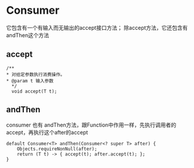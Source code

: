 
# Consumer
它包含有一个有输入而无输出的accept接口方法； 除accept方法，它还包含有andThen这个方法

## accept
```
/**
* 对给定参数执行消费操作。
* @param t 输入参数
  */
  void accept(T t);
```

## andThen
consumer 也有 andThen方法，跟Function中作用一样，先执行调用者的accept，再执行这个after的accept

```
default Consumer<T> andThen(Consumer<? super T> after) {
    Objects.requireNonNull(after);
    return (T t) -> { accept(t); after.accept(t); };
}
```
